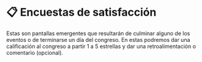 # 📋 Encuestas de satisfacción

Estas son pantallas emergentes que resultarán de culminar alguno de los eventos o de terminarse un día del congreso. En estas podremos dar una calificación al congreso a partir 1 a 5 estrellas y dar una retroalimentación o comentario (opcional).
